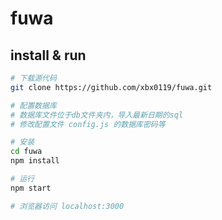 # fuwa

## install & run

``` bash
# 下载源代码
git clone https://github.com/xbx0119/fuwa.git

# 配置数据库
# 数据库文件位于db文件夹内，导入最新日期的sql
# 修改配置文件 config.js 的数据库密码等

# 安装
cd fuwa
npm install

# 运行
npm start

# 浏览器访问 localhost:3000 

```
